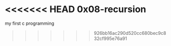 <<<<<<< HEAD
0x08-recursion
=======
my first c programming
>>>>>>> 926bb16ac290d520cc680bec9c832cf995e76a91
